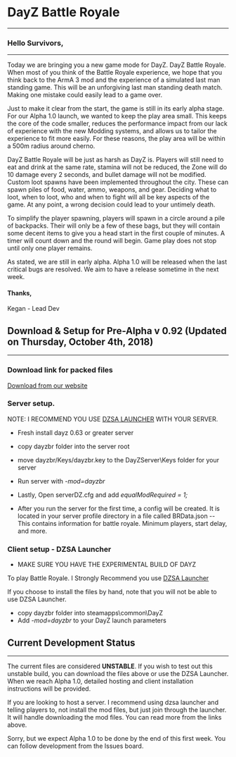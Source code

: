 # DayZ Battle Royale
-------

### Hello Survivors,
-----
Today we are bringing you a new game mode for DayZ. DayZ Battle Royale. When most of you think of the Battle Royale experience, we hope that you think back to the ArmA 3 mod and the experience of a simulated last man standing game. This will be an unforgiving last man standing death match. Making one mistake could easily lead to a game over. 

Just to make it clear from the start, the game is still in its early alpha stage. For our Alpha 1.0 launch, we wanted to keep the play area small. This keeps the core of the code smaller, reduces the performance impact from our lack of experience with the new Modding systems, and allows us to tailor the experience to fit more easily. For these reasons, the play area will be within a 500m radius around cherno. 

DayZ Battle Royale will be just as harsh as DayZ is. Players will still need to eat and drink at the same rate, stamina will not be reduced, the Zone will do 10 damage every 2 seconds, and bullet damage will not be modified. Custom loot spawns have been implemented throughout the city. These can spawn piles of food, water, ammo, weapons, and gear. Deciding what to loot, when to loot, who and when to fight will all be key aspects of the game. At any point, a wrong decision could lead to your untimely death. 

To simplify the player spawning, players will spawn in a circle around a pile of backpacks. Their will only be a few of these bags, but they will contain some decent items to give you a head start in the first couple of minutes. A timer will count down and the round will begin. Game play does not stop until only one player remains. 

As stated, we are still in early alpha. Alpha 1.0 will be released when the last critical bugs are resolved. We aim to have a release sometime in the next week.

#### Thanks,

Kegan - Lead Dev
 
  
## Download & Setup for Pre-Alpha v 0.92 (Updated on Thursday, October 4th, 2018)
-----
### Download link for packed files
[Download from our website](http://lystic.net/DayZBR/dayzbr.rar)

### Server setup.
NOTE: I RECOMMEND YOU USE [DZSA LAUNCHER](https://www.dayzsalauncher.com/#/tools) WITH YOUR SERVER.
- Fresh install dayz 0.63 or greater server
- copy dayzbr folder into the server root
- move dayzbr/Keys/dayzbr.key to the DayZServer\Keys folder for your server
- Run server with *-mod=dayzbr*
- Lastly, Open serverDZ.cfg and add *equalModRequired = 1;* 

- After you run the server for the first time, a config will be created. It is located in your server profile directory in a file called BRData.json
-- This contains information for battle royale. Minimum players, start delay, and more.


### Client setup - DZSA Launcher
- MAKE SURE YOU HAVE THE EXPERIMENTAL BUILD OF DAYZ

To play Battle Royale. I Strongly Recommend you use [DZSA Launcher](https://www.dayzsalauncher.com/#/home)

If you choose to install the files by hand, note that you will not be able to use DZSA Launcher. 

- copy dayzbr folder into  steamapps\common\DayZ
- Add *-mod=dayzbr* to your DayZ launch parameters
 
  
## Current Development Status
------

The current files are considered **UNSTABLE**. If you wish to test out this unstable build, you can download the files above or use the DZSA Launcher. When we reach Alpha 1.0, detailed hosting and client installation instructions will be provided.

If you are looking to host a server. I recommend using dzsa launcher and telling players to, not install the mod files, but just join through the launcher. It will handle downloading the mod files. You can read more from the links above.

Sorry, but we expect Alpha 1.0 to be done by the end of this first week. You can follow development from the Issues board.